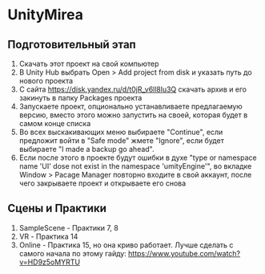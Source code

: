 # UnityMirea
 
## Подготовительный этап
1. Скачать этот проект на свой компьютер
2. В Unity Hub выбрать Open > Add project from disk и указать путь до нового проекта
3. С сайта https://disk.yandex.ru/d/t0jR_v6ll8lu3Q скачать архив и его закинуть в папку Packages проекта
4. Запускаете проект, опционально устанавливаете предлагаемую версию, вместо этого можно запустить на своей, которая будет в самом конце списка
5. Во всех выскакивающих меню выбираете "Continue", если предложит войти в "Safe mode" жмете "Ignore", если будет выбираете "I made a backup go ahead".
6. Если после этого в проекте будут ошибки в духе "type or namespace name 'UI' dose not exist in the namespace 'umityEngine'", во вкладке Window > Pacage Manager повторно входите в свой аккаунт, после чего закрываете проект и открываете его снова

## Сцены и Практики
1. SampleScene - Практики 7, 8 
2. VR - Практика 14
3. Online - Практика 15, но она криво работает. Лучше сделать с самого начала по этому гайду: https://www.youtube.com/watch?v=HD9z5oMYRTU
